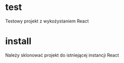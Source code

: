 # test
Testowy projekt z wykożystaniem React

# install 
Należy sklonować projekt do istniejącej instancji React 
